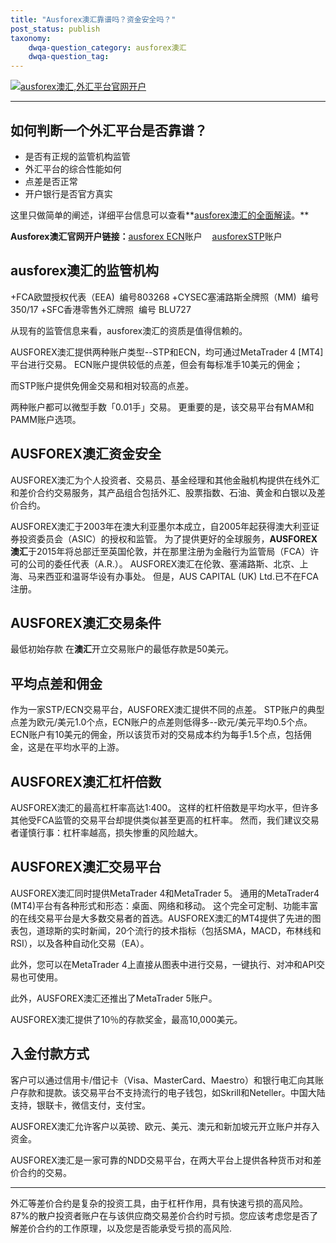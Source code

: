 ```yaml
---
title: "Ausforex澳汇靠谱吗？资金安全吗？"
post_status: publish
taxonomy:
    dwqa-question_category: ausforex澳汇
    dwqa-question_tag:
---
```


[![ausforex澳汇,外汇平台官网开户](https://we.laowei8.com/wp-content/uploads/2020/07/57d118279a1393a38077cba545463d95-1.png)](https://we.laowei8.com/go/ausforex)

* * *

## 如何判断一个外汇平台是否靠谱？

- 是否有正规的监管机构监管
- 外汇平台的综合性能如何
- 点差是否正常
- 开户银行是否官方真实

这里只做简单的阐述，详细平台信息可以查看**[ausforex澳汇的全面解读](https://we.laowei8.com/product/ausforex-review)。**

**Ausforex澳汇官网开户链接：**[ausforex ECN](https://we.laowei8.com/go/ausforexecn "ausforex ECN")账户    [ausforexSTP](https://we.laowei8.com/go/ausforexstp "ausforexSTP")账户

## ausforex澳汇的监管机构

+FCA欧盟授权代表（EEA)  编号803268 +CYSEC塞浦路斯全牌照（MM)  编号 350/17 +SFC香港零售外汇牌照  编号 BLU727

从现有的监管信息来看，ausforex澳汇的资质是值得信赖的。

AUSFOREX澳汇提供两种账户类型--STP和ECN，均可通过MetaTrader 4 \[MT4\]平台进行交易。 ECN账户提供较低的点差，但会有每标准手10美元的佣金；

而STP账户提供免佣金交易和相对较高的点差。

两种账户都可以微型手数「0.01手」交易。 更重要的是，该交易平台有MAM和PAMM账户选项。

## AUSFOREX澳汇资金安全

AUSFOREX澳汇为个人投资者、交易员、基金经理和其他金融机构提供在线外汇和差价合约交易服务，其产品组合包括外汇、股票指数、石油、黄金和白银以及差价合约。

AUSFOREX澳汇于2003年在澳大利亚墨尔本成立，自2005年起获得澳大利亚证券投资委员会（ASIC）的授权和监管。 为了提供更好的全球服务，**AUSFOREX澳汇**于2015年将总部迁至英国伦敦，并在那里注册为金融行为监管局（FCA）许可的公司的委任代表（A.R.）。 AUSFOREX澳汇在伦敦、塞浦路斯、北京、上海、马来西亚和温哥华设有办事处。 但是，AUS CAPITAL (UK) Ltd.已不在FCA注册。

## AUSFOREX澳汇交易条件

最低初始存款 在**澳汇**开立交易账户的最低存款是50美元。

## 平均点差和佣金

作为一家STP/ECN交易平台，AUSFOREX澳汇提供不同的点差。 STP账户的典型点差为欧元/美元1.0个点，ECN账户的点差则低得多--欧元/美元平均0.5个点。 ECN账户有10美元的佣金，所以该货币对的交易成本约为每手1.5个点，包括佣金，这是在平均水平的上游。

## AUSFOREX澳汇杠杆倍数

AUSFOREX澳汇的最高杠杆率高达1:400。 这样的杠杆倍数是平均水平，但许多其他受FCA监管的交易平台却提供类似甚至更高的杠杆率。 然而，我们建议交易者谨慎行事：杠杆率越高，损失惨重的风险越大。

## AUSFOREX澳汇交易平台

AUSFOREX澳汇同时提供MetaTrader 4和MetaTrader 5。 通用的MetaTrader4 (MT4)平台有各种形式和形态：桌面、网络和移动。 这个完全可定制、功能丰富的在线交易平台是大多数交易者的首选。AUSFOREX澳汇的MT4提供了先进的图表包，道琼斯的实时新闻，20个流行的技术指标（包括SMA，MACD，布林线和RSI），以及各种自动化交易（EA）。

此外，您可以在MetaTrader 4上直接从图表中进行交易，一键执行、对冲和API交易也可使用。

此外，AUSFOREX澳汇还推出了MetaTrader 5账户。

AUSFOREX澳汇提供了10％的存款奖金，最高10,000美元。

## 入金付款方式

客户可以通过信用卡/借记卡（Visa、MasterCard、Maestro）和银行电汇向其账户存款和提款。该交易平台不支持流行的电子钱包，如Skrill和Neteller。中国大陆支持，银联卡，微信支付，支付宝。

AUSFOREX澳汇允许客户以英镑、欧元、美元、澳元和新加坡元开立账户并存入资金。

AUSFOREX澳汇是一家可靠的NDD交易平台，在两大平台上提供各种货币对和差价合约的交易。

* * *

外汇等差价合约是复杂的投资工具，由于杠杆作用，具有快速亏损的高风险。87%的散户投资者账户在与该供应商交易差价合约时亏损。您应该考虑您是否了解差价合约的工作原理，以及您是否能承受亏损的高风险.
